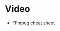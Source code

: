 # Video

- [FFmpeg cheat sheet](https://gist.github.com/steven2358/ba153c642fe2bb1e47485962df07c730)

